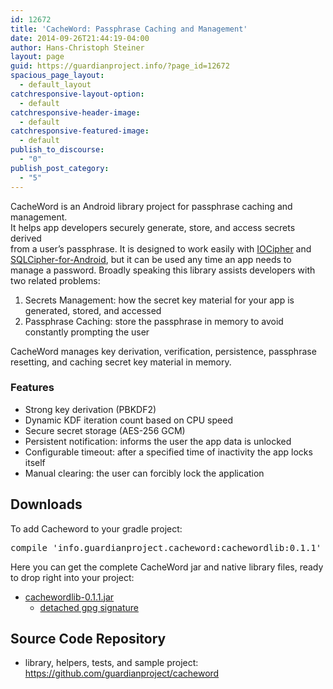 ```yaml
---
id: 12672
title: 'CacheWord: Passphrase Caching and Management'
date: 2014-09-26T21:44:19-04:00
author: Hans-Christoph Steiner
layout: page
guid: https://guardianproject.info/?page_id=12672
spacious_page_layout:
  - default_layout
catchresponsive-layout-option:
  - default
catchresponsive-header-image:
  - default
catchresponsive-featured-image:
  - default
publish_to_discourse:
  - "0"
publish_post_category:
  - "5"
---
```

CacheWord is an Android library project for passphrase caching and management.  
It helps app developers securely generate, store, and access secrets derived  
from a user&#8217;s passphrase. It is designed to work easily with [IOCipher](/code/iocipher) and <a href="https://www.zetetic.net/sqlcipher/open-source" target="_blank">SQLCipher-for-Android</a>, but it can be used any time an app needs to manage a password. Broadly speaking this library assists developers with two related problems:

  1. Secrets Management: how the secret key material for your app is generated, stored, and accessed
  2. Passphrase Caching: store the passphrase in memory to avoid constantly prompting the user

CacheWord manages key derivation, verification, persistence, passphrase resetting, and caching secret key material in memory.

### Features

  * Strong key derivation (PBKDF2)
  * Dynamic KDF iteration count based on CPU speed
  * Secure secret storage (AES-256 GCM)
  * Persistent notification: informs the user the app data is unlocked
  * Configurable timeout: after a specified time of inactivity the app locks itself
  * Manual clearing: the user can forcibly lock the application

## Downloads

To add Cacheword to your gradle project:

<pre>compile 'info.guardianproject.cacheword:cachewordlib:0.1.1'</pre>

Here you can get the complete CacheWord jar and native library files, ready to drop right into your project:

  * [cachewordlib-0.1.1.jar](https://guardianproject.info/releases/cachewordlib-0.1.1.jar) 
      * [detached gpg signature](https://guardianproject.info/releases/cachewordlib-0.1.1.jar.asc)

## Source Code Repository

  * library, helpers, tests, and sample project: <https://github.com/guardianproject/cacheword></ul>